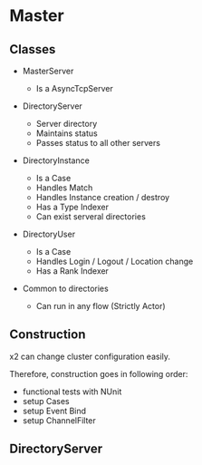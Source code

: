 # Master

## Classes 

 - MasterServer
   - Is a AsyncTcpServer
   
 - DirectoryServer
   - Server directory 
   - Maintains status 
   - Passes status to all other servers 
   
 - DirectoryInstance 
   - Is a Case 
   - Handles Match 
   - Handles Instance creation / destroy
   - Has a Type Indexer 
   - Can exist serveral directories
      
 - DirectoryUser 
   - Is a Case 
   - Handles Login / Logout / Location change 
   - Has a Rank Indexer 
   
 - Common to directories
   - Can run in any flow (Strictly Actor)

## Construction 

 x2 can change cluster configuration easily.

 Therefore, construction goes in following order: 

 - functional tests with NUnit
 - setup Cases 
 - setup Event Bind
 - setup ChannelFilter
 

## DirectoryServer 


 
 
  